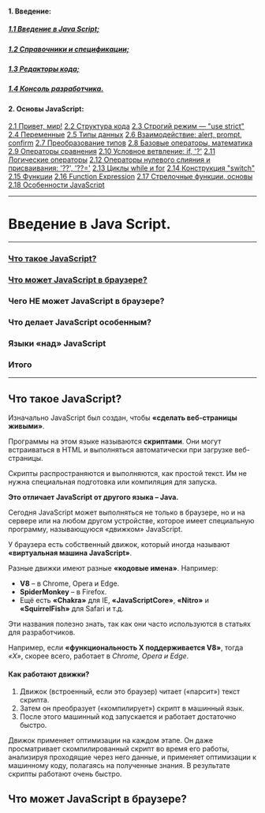 #### 1. Введение:
##### [1.1 Введение в Java Script;](#введение-в-java-script)
##### [1.2 Справочники и спецификации;]()
##### [1.3 Редакторы кода;]()
##### [1.4 Консоль разработчика.]()

#### 2. Основы JavaScript:
[2.1 Привет, мир!]()
[2.2 Структура кода]()
[2.3 Строгий режим — "use strict"]()
[2.4 Переменные]()
[2.5 Типы данных]()
[2.6 Взаимодействие: alert, prompt, confirm]()
[2.7 Преобразование типов]()
[2.8 Базовые операторы, математика]()
[2.9 Операторы сравнения]()
[2.10 Условное ветвление: if, '?']()
[2.11 Логические операторы]()
[2.12 Операторы нулевого слияния и присваивания: '??', '??=']()
[2.13 Циклы while и for]()
[2.14 Конструкция "switch"]()
[2.15 Функции]()
[2.16 Function Expression]()
[2.17 Стрелочные функции, основы]()
[2.18 Особенности JavaScript]()




___

# Введение в Java Script.

---
### [Что такое JavaScript?](#что-такое-javascript)
### [Что может JavaScript в браузере?](#что-может-javascript-в-браузере)
### Чего НЕ может JavaScript в браузере?
### Что делает JavaScript особенным?
### Языки «над» JavaScript
### Итого
---

## Что такое JavaScript?

Изначально JavaScript был создан, чтобы **«сделать веб-страницы живыми»**.

Программы на этом языке называются **скриптами**. Они могут встраиваться в HTML и выполняться автоматически при загрузке веб-страницы.

Скрипты распространяются и выполняются, как простой текст. Им не нужна специальная подготовка или компиляция для запуска.

**Это отличает JavaScript от другого языка – Java.**


Сегодня JavaScript может выполняться не только в браузере, но и на сервере или на любом другом устройстве, которое имеет специальную программу, называющуюся «движком» JavaScript.

У браузера есть собственный движок, который иногда называют **«виртуальная машина JavaScript»**.

Разные движки имеют разные **«кодовые имена»**. Например:

* **V8** – в Chrome, Opera и Edge.
* **SpiderMonkey** – в Firefox.
* Ещё есть **«Chakra»** для IE, **«JavaScriptCore»**, **«Nitro»** и **«SquirrelFish»** для Safari и т.д.

Эти названия полезно знать, так как они часто используются в статьях для разработчиков. 

Например, если **«функциональность X поддерживается V8»**, тогда *«Х»*, скорее всего, работает в *Chrome, Opera и Edge*.

#### Как работают движки?

1. Движок (встроенный, если это браузер) читает («парсит») текст скрипта.
2. Затем он преобразует («компилирует») скрипт в машинный язык.
3. После этого машинный код запускается и работает достаточно быстро.

Движок применяет оптимизации на каждом этапе. Он даже просматривает скомпилированный скрипт во время его работы, анализируя проходящие через него данные, и применяет оптимизации к машинному коду, полагаясь на полученные знания. В результате скрипты работают очень быстро.

## Что может JavaScript в браузере?




